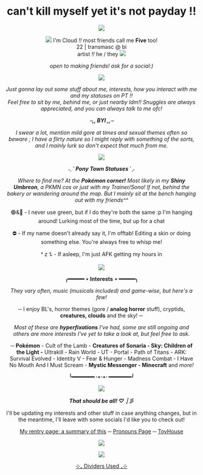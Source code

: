 <h1 align="center">can't kill myself yet it's not payday !!</h2>
<div class="separate"><p align="center"><img src="https://i.pinimg.com/originals/3a/51/4e/3a514e37f7559a2864205fbb7591bab4.gif"/></p>
<div align="center"><img src="https://svndeco.carrd.co/assets/images/gallery06/51921327_original.png?v=1a19e83b"/> I'm Cloud <i>!!</i> most friends call me <b>Five</b> too! <br> 22 | transmasc @ bi <br>artist <i>!!</i> he / they <img src="https://svndeco.carrd.co/assets/images/gallery06/336a4124_original.png?v=1a19e83b"/></em>
<p><em>open to making friends! ask for a social:)</em></p>
<div class="separate"align="center"><p><img src="https://64.media.tumblr.com/20df0aad45340ef668601aa1b40178f5/423d3293741dba1e-0f/s540x810/a6d25fbbc61b6b76fbd677234034729cc25de246.gifv"/></p>
<div class="separate"align="center"><p><em>Just gonna lay out some stuff about me, interests, how you interact with me and my statuses on PT !!<br>Feel free to sit by me, behind me, or just nearby Idm!! Snuggles are always appreciated, and you can always talk to me ofc!<p><strong><em>⎯,, BYI ,,⎯</strong></em></p><p>I swear a lot, mention mild gore at times and sexual themes often so beware ; I have a flirty nature so I might reply with something of the sorts, and I mainly lurk so don't expect that much from me.</p></em><img src="https://64.media.tumblr.com/0e8bb8dcd1ee6cb5864b87c05cca7493/798278abfce938ae-48/s1280x1920/6cecffa6c264b7df48c5899a23c2eea72358b82d.pnj"/></p></div>
<p><strong><em>˗ˏˋ Pony Town Statuses ´ˎ˗</strong></em></p>
<div class="separate"align="center"><p><em>Where to find me? At the <strong>Pokémon corner!</strong> Most likely in my <strong>Shiny Umbreon</strong>, a PKMN cos or just with my Trainer/Sona! If not, behind the bakery or wandering around the map. But I mainly sit at the bench hanging out with my friends^^</em></p><p>🟢&🌙 - I never use green, but if I do they're both the same :p I'm hanging around! Lurking most of the time, but up for a chat</p><p>⛔ - If my name doesn't already say it, I'm offtab! Editing a skin or doing something else. You're always free to whisp me!</p>
ᶻ 𝗓 𐰁 - If asleep, I'm just AFK getting my hours in<br>
<br><img src="https://64.media.tumblr.com/814676b22db04f3732798d39ffe30641/59529026e66043b3-b6/s1280x1920/457f0b9e9eec880780172910c899574c68e2a9ac.pnj"/></p>
<div class="separate"align="center"><p><strong>╭━━━━━ ⋆ Interests ⋆ ━━━━━╮</strong></p>
<div class="separate"align="center"><p><em>They vary often, music (musicals included) and game-wise, but here's a few!</p></em><p>─ I enjoy BL's, horror themes (gore / <strong>analog horror</strong> stuff), cryptids, <strong>creatures, clouds</strong> and the sky! ─</p><p><em>Most of these are <strong>hyperfixations</strong> I've had, some are still ongoing and others are more interests I've yet to take a look at, but feel free to ask.</em></p><p>─ <strong>Pokémon</strong> - Cult of the Lamb - <strong>Creatures of Sonaria - Sky: Children of the Light -</strong> Ultrakill - Rain World - UT - Portal - Path of Titans - ARK: Survival Evolved - Identity V - Fear & Hunger - Madness Combat - I Have No Mouth And I Must Scream - <strong>Mystic Messenger - Minecraft</strong> and <em>more!</em></p>
<div class="separate"align="center"><p><strong>╰━━━━━━━ ⋅⋆⋅⋆⋅ ━━━━━━━╯</strong></p>
<img src="https://64.media.tumblr.com/814676b22db04f3732798d39ffe30641/59529026e66043b3-b6/s1280x1920/457f0b9e9eec880780172910c899574c68e2a9ac.pnj"/></p>
<div class="separate"align="center"><p><strong><em>That should be all! ♡ ┆彡</strong></em></p><p>I'll be updating my interests and other stuff in case anything changes, but in the meantime, I'll leave with some socials I'd like you to check out!</p><p><a href="https://rentry.co/cloudedd">My rentry page; a summary of this</a> ─ <a href="https://en.pronouns.page/@5amsx">Pronouns Page</a> ─ <a href="https://toyhou.se/5amsx">ToyHouse</a>
<p><img src="https://64.media.tumblr.com/0e8bb8dcd1ee6cb5864b87c05cca7493/798278abfce938ae-48/s1280x1920/6cecffa6c264b7df48c5899a23c2eea72358b82d.pnj"/></p>
<p align="center"> <img src="https://i.pinimg.com/originals/73/94/32/739432d532bf90abdadbeea579abc21b.gif"/></p>
<div class="separate"><p align="center"><a href="https://www.tumblr.com/cafekitsune">⊹₊ Dividers Used ₊⊹</a></p>
